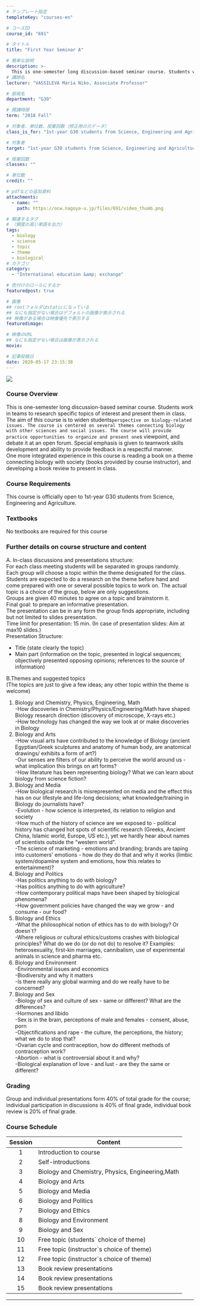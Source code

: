 ```yaml
---
# テンプレート指定
templateKey: "courses-en"

# コースID
course_id: "691"

# タイトル
title: "First Year Seminar A"

# 簡単な説明
description: >-
  This is one-semester long discussion-based seminar course. Students work in teams to research specific topics of interest and present them in class. ....
# 講師名
lecturer: "VASSILEVA Maria Niko, Associate Professor"

# 部局名
department: "G30"

# 開講時限
term: "2018	Fall"

# 対象者、単位数、授業回数（修正用の元データ）
class_is_for: "1st-year G30 students from Science, Engineering and Agriculture."

# 対象者
target: "1st-year G30 students from Science, Engineering and Agriculture."

# 授業回数
classes: ""

# 単位数
credit: ""

# pdfなどの追加資料
attachments:
  - name: ""
    path: https://ocw.nagoya-u.jp/files/691/video_thumb.png

# 関連するタグ
# （頻度の高い単語を出力）
tags:
  - biology
  - science
  - topic
  - theme
  - biological
# カテゴリ
category:
  - "International education &amp; exchange"

# 色付けのロールにするか
featuredpost: true

# 画像
## rootフォルダはstaticになっている
## なにも指定がない場合はデフォルトの画像が表示される
## 映像がある場合は映像優先で表示する
featuredimage:

# 映像のURL
## なにも指定がない場合は画像が表示される
movie:

# 記事投稿日
date: 2020-05-17 23:15:38
---
```


<a target="_blank" href="https://nuvideo.media.nagoya-u.ac.jp/embed/5428b1f92e4ff21a041b484c21e9b40f86716be2"> ![](https://ocw.nagoya-u.jp/files/691/video_thumb.png) </a>

### Course Overview

This is one-semester long discussion-based seminar course. Students work in teams to research specific topics of interest and present them in class.  
The aim of this course is to widen students`perspective on biology-related issues. The course is centered on several themes connecting biology with other sciences and social issues. The course will provide practice opportunities to organize and present one`s viewpoint, and debate it at an open forum. Special emphasis is given to teamwork skills development and ability to provide feedback in a respectful manner.  
One more integrated experience in this course is reading a book on a theme connecting biology with society (books provided by course instructor), and developing a book review to present in class.

### Course Requirements

This course is officially open to 1st-year G30 students from Science, Engineering and Agriculture.

### Textbooks

No textbooks are required for this course

### Further details on course structure and content

A. In-class discussions and presentations structure:<br>
For each class meeting students will be separated in groups randomly.<br>
Each group will choose a topic within the theme designated for the class. Students are expected to do a research on the theme before hand and come prepared with one or several possible topics to work on. The actual topic is a choice of the group, below are only suggestions.<br>
Groups are given 40 minutes to agree on a topic and brainstorm it.<br>
Final goal: to prepare an informative presentation.<br>
The presentation can be in any form the group finds appropriate, including but not limited to slides presentation.<br>
Time limit for presentation: 15 min. (In case of presentation slides: Aim at max10 slides.)<br>
Presentation Structure:<br>

- Title (state clearly the topic)<br>
- Main part (information on the topic, presented in logical sequences; objectively presented opposing opinions; references to the source of information)

B.Themes and suggested topics<br>
(The topics are just to give a few ideas; any other topic within the theme is welcome)<br>

1.  Biology and Chemistry, Physics, Engineering, Math<br>
    -How discoveries in Chemistry/Physics/Engineering/Math have shaped Biology
    research direction (discovery of microscope, X-rays etc.)<br>
    -How technology has changed the way we look at or make discoveries in Biology<br>
2.  Biology and Arts<br>
    -How visual arts have contributed to the knowledge of Biology (ancient
    Egyptian/Greek sculptures and anatomy of human body, are anatomical drawings/
    exhibits a form of art?)<br>
    -Our senses are filters of our ability to perceive the world around us - what
    implication this brings on art forms?<br>
    -How literature has been representing biology? What we can learn about biology
    from science fiction?<br>
3.  Biology and Media<br>
    -How biological research is misrepresented on media and the effect this has on our
    lifestyle and life-long decisions; what knowledge/training in Biology do journalists
    have?<br>
    -Evolution - how science is interpreted, its relation to religion and society<br>
    -How much of the history of science are we exposed to - political history has changed
    hot spots of scientific research (Greeks, Ancient China, Islamic world, Europe, US
    etc.), yet we hardly hear about names of scientists outside the "western world".<br>
    -The science of marketing - emotions and branding; brands are taping into customers'
    emotions - how do they do that and why it works (limbic system/dopamine system
    and emotions, how this relates to entertainment)?<br>
4.  Biology and Politics<br>
    -Has politics anything to do with biology?<br>
    -Has politics anything to do with agriculture?<br>
    -How contemporary political maps have been shaped by biological phenomena?<br>
    -How government policies have changed the way we grow - and consume - our
    food?<br>
5.  Biology and Ethics<br>
    -What the philosophical notion of ethics has to do with biology? Or doesn`t? <br>
    -Where religious or cultural ethics/customs crashes with biological principles? What
    do we do (or do not do) to resolve it? Examples: heterosexuality, first-kin marriages,
    cannibalism, use of experimental animals in science and pharma etc. <br>
6.  Biology and Environment <br>
    -Environmental issues and economics <br>
    -Biodiversity and why it matters <br>
    -Is there really any global warming and do we really have to be concerned? <br>
7.  Biology and Sex <br>
    -Biology of sex and culture of sex - same or different? What are the differences? <br>
    -Hormones and libido <br>
    -Sex is in the brain, perceptions of male and females - consent, abuse, porn <br>
    -Objectifications and rape - the culture, the perceptions, the history; what we do to
    stop that? <br>
    -Ovarian cycle and contraception, how do different methods of contraception work?<br>
    -Abortion - what is controversial about it and why?<br>
    -Biological explanation of love - and lust - are they the same or different?<br>

### Grading

Group and individual presentations form 40% of total grade for the course; individual participation in discussions is 40% of final grade, individual book review is 20% of final grade.

### Course Schedule

| Session | Content                                          |
| :-----: | ------------------------------------------------ |
|    1    | Introduction to course                           |
|    2    | Self-introductions                               |
|    3    | Biology and Chemistry, Physics, Engineering,Math |
|    4    | Biology and Arts                                 |
|    5    | Biology and Media                                |
|    6    | Biology and Politics                             |
|    7    | Biology and Ethics                               |
|    8    | Biology and Environment                          |
|    9    | Biology and Sex                                  |
|   10    | Free topic (students` choice of theme)           |
|   11    | Free topic (instructor`s choice of theme)        |
|   12    | Free topic (instructor`s choice of theme)        |
|   13    | Book review presentations                        |
|   14    | Book review presentations                        |
|   15    | Book review presentations                        |

---
